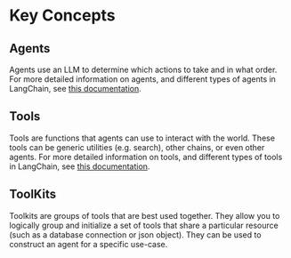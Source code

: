 # Key Concepts

## Agents
Agents use an LLM to determine which actions to take and in what order.
For more detailed information on agents, and different types of agents in LangChain, see [this documentation](agents.md).

## Tools
Tools are functions that agents can use to interact with the world.
These tools can be generic utilities (e.g. search), other chains, or even other agents.
For more detailed information on tools, and different types of tools in LangChain, see [this documentation](tools.md).

## ToolKits
Toolkits are groups of tools that are best used together.
They allow you to logically group and initialize a set of tools that share a particular resource (such as a database connection or json object). 
They can be used to construct an agent for a specific use-case.
